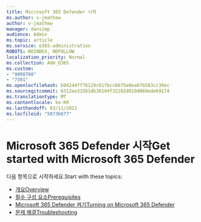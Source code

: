 ```yaml
---
title: Microsoft 365 Defender 시작
ms.author: v-jmathew
author: v-jmathew
manager: dansimp
audience: Admin
ms.topic: article
ms.service: o365-administration
ROBOTS: NOINDEX, NOFOLLOW
localization_priority: Normal
ms.collection: Adm_O365
ms.custom:
- "9000760"
- "7391"
ms.openlocfilehash: b94244ff76129c61fbcc6675e8ea67b583cc39ec
ms.sourcegitcommit: 6312ee31561db36104f32282d019d069ede69174
ms.translationtype: MT
ms.contentlocale: ko-KR
ms.lasthandoff: 03/11/2021
ms.locfileid: "50736677"
---
```

# <a name="get-started-with-microsoft-365-defender"></a><span data-ttu-id="459cc-102">Microsoft 365 Defender 시작</span><span class="sxs-lookup"><span data-stu-id="459cc-102">Get started with Microsoft 365 Defender</span></span>

<span data-ttu-id="459cc-103">다음 항목으로 시작하세요.</span><span class="sxs-lookup"><span data-stu-id="459cc-103">Start with these topics:</span></span>

- [<span data-ttu-id="459cc-104">개요</span><span class="sxs-lookup"><span data-stu-id="459cc-104">Overview</span></span>](https://docs.microsoft.com/microsoft-365/security/mtp/microsoft-threat-protection)
- [<span data-ttu-id="459cc-105">필수 구성 요소</span><span class="sxs-lookup"><span data-stu-id="459cc-105">Prerequisites</span></span>](https://docs.microsoft.com/microsoft-365/security/mtp/prerequisites)
- [<span data-ttu-id="459cc-106">Microsoft 365 Defender 켜기</span><span class="sxs-lookup"><span data-stu-id="459cc-106">Turning on Microsoft 365 Defender</span></span>](https://docs.microsoft.com/microsoft-365/security/mtp/mtp-enable)
- [<span data-ttu-id="459cc-107">문제 해결</span><span class="sxs-lookup"><span data-stu-id="459cc-107">Troubleshooting</span></span>](https://docs.microsoft.com/microsoft-365/security/mtp/troubleshoot)
